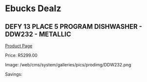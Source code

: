
# Ebucks Dealz
## DEFY 13 PLACE 5 PROGRAM DISHWASHER - DDW232 - METALLIC
[Product Page](https://www.ebucks.com/web/shop/productSelected.do?prodId=1162523379&catId=704983786)

Price: R5299.00

Image: /web/cms/system/galleries/pics/prodimg/DDW232.png

Savings: 


	